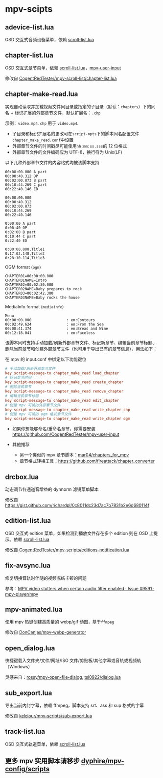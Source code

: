 # mpv-scipts

## adevice-list.lua

OSD 交互式音频设备菜单，依赖 [scroll-list.lua](https://github.com/CogentRedTester/mpv-scroll-list)

## chapter-list.lua

OSD 交互式章节菜单，依赖 [scroll-list.lua](https://github.com/CogentRedTester/mpv-scroll-list)，[mpv-user-input](https://github.com/CogentRedTester/mpv-user-input)

修改自 [CogentRedTester/mpv-scroll-list/chapter-list.lua](https://github.com/CogentRedTester/mpv-scroll-list/blob/master/examples/chapter-list.lua)

## chapter-make-read.lua

实现自动读取并加载视频文件同目录或指定的子目录（默认：`chapters`）下的同名 + 标识扩展的外部章节文件，默认扩展名：`.chp`

示例：`video.mp4.chp` 用于 `video.mp4`.

- 子目录和标识扩展名的更改可在`script-opts`下的脚本同名配置文件`chapter_make_read.conf`中设置
- 外部章节文件的时间戳尽可能使用`hh:mm:ss.sss`的 12 位格式
- 外部章节文件的文件编码应为 UTF-8，换行符为 Unix(LF)

以下几种外部章节文件的内容格式均被该脚本支持

```
00:00:00.000 A part
00:00:40.312 OP
00:02:00.873 B part
00:10:44.269 C part
00:22:40.146 ED
```

```
00:00:00.000
00:00:40.312
00:02:00.873
00:10:44.269
00:22:40.146
```

```
0:00:00 A part
0:00:40 OP
0:02:00 B part
0:10:44 C part
0:22:40 ED
```

```
0:00:00.000,Title1
0:17:02.148,Title2
0:28:10.114,Title3
```
 OGM format (`ogm`)

```
CHAPTER01=00:00:00.000
CHAPTER01NAME=Intro
CHAPTER02=00:02:30.000
CHAPTER02NAME=Baby prepares to rock
CHAPTER03=00:02:42.300
CHAPTER03NAME=Baby rocks the house
```
MediaInfo format (`mediainfo`)

```
Menu
00:00:00.000                : en:Contours
00:02:49.624                : en:From the Sea
00:08:41.374                : en:Bread and Wine
00:12:18.041                : en:Faceless
```

该脚本同时支持手动加载/刷新外部章节文件、标记新章节、编辑当前章节标题、删除当前章节和创建外部章节文件（也可用于导出已有的章节信息），用法如下：

在 mpv 的 input.conf 中绑定以下功能键位

```ini
# 手动加载/刷新外部章节文件
key script-message-to chapter_make_read load_chapter
# 标记章节时间
key script-message-to chapter_make_read create_chapter
# 删除当前章节
key script-message-to chapter_make_read remove_chapter
# 编辑当前章节标题
key script-message-to chapter_make_read edit_chapter
# 创建 mpv 可读的外部章节文件
key script-message-to chapter_make_read write_chapter chp
# 创建 mpv 可读的 ogm 格式章节文件
key script-message-to chapter_make_read write_chapter ogm
```
- 如果你想能够命名/重命名章节，你需要安装
  <https://github.com/CogentRedTester/mpv-user-input>

- 其他推荐
   -  另一个类似的 mpv 章节脚本：[mar04/chapters_for_mpv](https://github.com/mar04/chapters_for_mpv)
   -  章节格式转换工具：https://github.com/fireattack/chapter_converter
## drcbox.lua

动态调节各通道音增益的 dynnorm 滤镜菜单脚本

修改自 https://gist.github.com/richardpl/0c8011dc23d7ac7b7831b2e6d680114f

## edition-list.lua

OSD 交互式 edition 菜单，如果检测到播放文件存在多个 edition 则在 OSD 上提示。依赖 [scroll-list.lua](https://github.com/CogentRedTester/mpv-scroll-list)

修改自 [CogentRedTester/mpv-scripts/editions-notification.lua](https://github.com/CogentRedTester/mpv-scripts/blob/master/editions-notification.lua)

## fix-avsync.lua

修复切换音轨时伴随的视频冻结卡顿的问题

参考：[MPV video stutters when certain audio filter enabled · Issue #9591 · mpv-player/mpv ](https://github.com/mpv-player/mpv/issues/9591)


## mpv-animated.lua

使用 mpv 热键创建高质量的 webp/gif 动图，基于`ffmpeg`

修改自 [DonCanjas/mpv-webp-generator](https://github.com/DonCanjas/mpv-webp-generator)

## open_dialog.lua

快捷键载入文件夹/文件/网址/ISO 文件/剪贴板/其他字幕或音轨或视频轨（Windows）

灵感来自：[rossy/mpv-open-file-dialog](https://github.com/rossy/mpv-open-file-dialog), [tsl0922/dialog.lua](https://github.com/tsl0922/mpv-menu-plugin/blob/main/lua/dialog.lua)

## sub_export.lua

导出当前内封字幕，依赖 ffmpeg，脚本支持 srt、ass 和 sup 格式的字幕

修改自 [kelciour/mpv-scripts/sub-export.lua](https://github.com/kelciour/mpv-scripts/blob/master/sub-export.lua)

## track-list.lua

OSD 交互式轨道菜单，依赖 [scroll-list.lua](https://github.com/CogentRedTester/mpv-scroll-list)


## 更多 mpv 实用脚本请移步 [dyphire/mpv-config/scripts](https://github.com/dyphire/mpv-config/tree/master/scripts)
